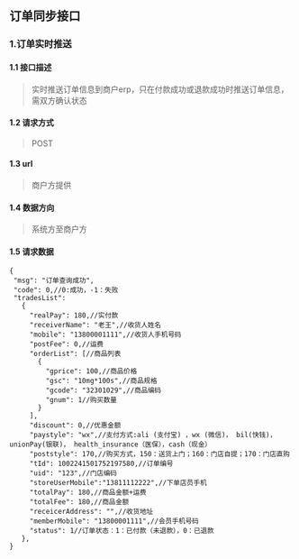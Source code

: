## 订单同步接口
### 1.订单实时推送
#### 1.1 接口描述
> 实时推送订单信息到商户erp，只在付款成功或退款成功时推送订单信息，需双方确认状态
#### 1.2 请求方式
> POST
#### 1.3 url
> 商户方提供
#### 1.4 数据方向
> 系统方至商户方
#### 1.5 请求数据
 ``` 
{
  "msg": "订单查询成功",
  "code": 0,//0:成功，-1：失败
  "tradesList":
    {
      "realPay": 180,//实付款
      "receiverName": "老王",//收货人姓名
      "mobile": "13800001111",//收货人手机号码
      "postFee": 0,//运费
      "orderList": [//商品列表
        {
          "gprice": 100,//商品价格
          "gsc": "10mg*100s",//商品规格
          "gcode": "32301029",//商品编码
          "gnum": 1//购买数量
        }
      ],
      "discount": 0,//优惠金额
      "paystyle": "wx",//支付方式:ali (支付宝) ，wx (微信)， bil(快钱)， unionPay(银联)， health_insurance（医保），cash（现金）
      "poststyle": 170,//购买方式，150：送货上门；160：门店自提；170：门店直购
      "tId": 1002241501752197580,//订单编号
      "uid": "123",//门店编码
      "storeUserMobile":"13811112222",//下单店员手机
      "totalPay": 180,//商品金额+运费
      "totalFee": 180,//商品金额
      "receicerAddress": "",//收货地址
      "memberMobile": "13800001111",//会员手机号码
      "status": 1//订单状态：1：已付款（未退款），0：已退款
    },
}
```
